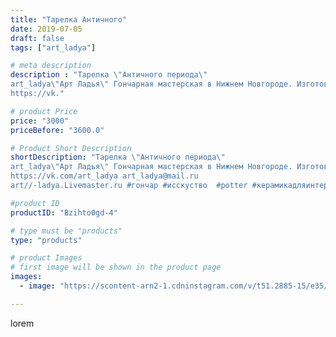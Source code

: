 ```yaml
---
title: "Тарелка Античного"
date: 2019-07-05
draft: false
tags: ["art_ladya"]

# meta description
description : "Тарелка \"Античного периода\" 
art_ladya\"Арт Ладья\" Гончарная мастерская в Нижнем Новгороде. Изготовление керамики и мастер//-классы по обучению. 
https://vk."

# product Price
price: "3000"
priceBefore: "3600.0"

# Product Short Description
shortDescription: "Тарелка \"Античного периода\" 
art_ladya\"Арт Ладья\" Гончарная мастерская в Нижнем Новгороде. Изготовление керамики и мастер//-классы по обучению. 
https://vk.com/art_ladya art_ladya@mail.ru 
art//-ladya.Livemaster.ru #гончар #исскуство  #potter #керамикадляинтерьера #керамикаручнаяработа #гончарнаямастерская #керамиканазаказ #handmade #керамика #гончарнаяпосуда #эксклюзивнаякерамика #dishes #decor #ceramicar #ceramicware #claygoods #посуда #earthenware #ceramic #design #restaurant #roma #тарелка #ceramicart #themis #plate #clay #авторскаякерамика #antiquity #античнаякерамика"

#product ID
productID: "Bzihto0gd-4"

# type must be "products"
type: "products"

# product Images
# first image will be shown in the product page
images:
  - image: "https://scontent-arn2-1.cdninstagram.com/v/t51.2885-15/e35/65912710_106946827161811_19403561723167391_n.jpg?tp=1&_nc_ht=scontent-arn2-1.cdninstagram.com&_nc_cat=107&_nc_ohc=smaFfSfqW1sAX8JW2NV&ccb=7-4&oh=1952e123a72546ec8d9567e579299f93&oe=6085FEAA&_nc_sid=86f79a&ig_cache_key=MjA4MTM3NDI0OTU0MDUwOTYyNA%3D%3D.2-ccb7-4"

---
```

lorem

